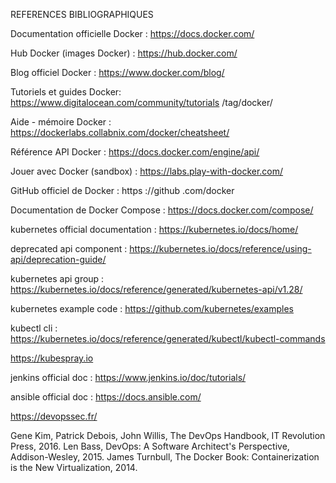 REFERENCES BIBLIOGRAPHIQUES 

Documentation officielle Docker : https://docs.docker.com/

Hub Docker (images Docker) : https://hub.docker.com/

Blog officiel Docker : https://www.docker.com/blog/

Tutoriels et guides Docker: https://www.digitalocean.com/community/tutorials /tag/docker/

Aide - mémoire Docker : https://dockerlabs.collabnix.com/docker/cheatsheet/

Référence API Docker : https://docs.docker.com/engine/api/

Jouer avec Docker (sandbox) : https://labs.play-with-docker.com/

GitHub officiel de Docker : https ://github .com/docker

Documentation de Docker Compose : https://docs.docker.com/compose/

kubernetes official documentation : https://kubernetes.io/docs/home/

deprecated api component : https://kubernetes.io/docs/reference/using-api/deprecation-guide/

kubernetes api group : https://kubernetes.io/docs/reference/generated/kubernetes-api/v1.28/

kubernetes example code : https://github.com/kubernetes/examples

kubectl cli : https://kubernetes.io/docs/reference/generated/kubectl/kubectl-commands

https://kubespray.io

jenkins official doc : https://www.jenkins.io/doc/tutorials/

ansible official doc : https://docs.ansible.com/

https://devopssec.fr/

Gene Kim, Patrick Debois, John Willis, The DevOps Handbook, IT Revolution Press, 2016.
Len Bass, DevOps: A Software Architect's Perspective, Addison-Wesley, 2015.
James Turnbull, The Docker Book: Containerization is the New Virtualization, 2014.
